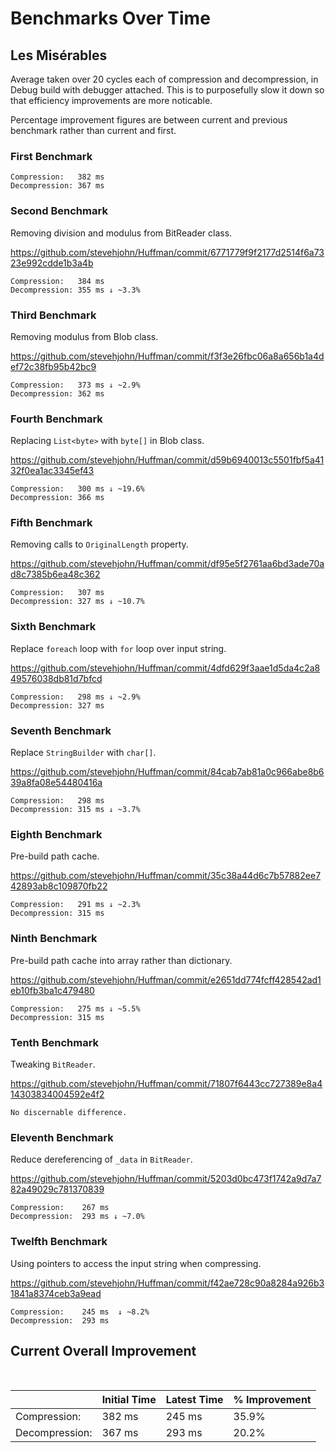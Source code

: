# Benchmarks Over Time

## Les Misérables

Average taken over 20 cycles each of compression and decompression, in Debug build with debugger attached. 
This is to purposefully slow it down so that efficiency improvements are more noticable.

Percentage improvement figures are between current and previous benchmark rather than current and first.

### First Benchmark

```
Compression:   382 ms
Decompression: 367 ms
```

### Second Benchmark

Removing division and modulus from BitReader class.

https://github.com/stevehjohn/Huffman/commit/6771779f9f2177d2514f6a7323e992cdde1b3a4b

```
Compression:   384 ms
Decompression: 355 ms ↓ ~3.3%
```

### Third Benchmark

Removing modulus from Blob class.

https://github.com/stevehjohn/Huffman/commit/f3f3e26fbc06a8a656b1a4def72c38fb95b42bc9

```
Compression:   373 ms ↓ ~2.9%
Decompression: 362 ms
```

### Fourth Benchmark

Replacing `List<byte>` with `byte[]` in Blob class.

https://github.com/stevehjohn/Huffman/commit/d59b6940013c5501fbf5a4132f0ea1ac3345ef43

```
Compression:   300 ms ↓ ~19.6%
Decompression: 366 ms
```

### Fifth Benchmark

Removing calls to `OriginalLength` property.

https://github.com/stevehjohn/Huffman/commit/df95e5f2761aa6bd3ade70ad8c7385b6ea48c362

```
Compression:   307 ms
Decompression: 327 ms ↓ ~10.7%
```

### Sixth Benchmark

Replace `foreach` loop with `for` loop over input string.

https://github.com/stevehjohn/Huffman/commit/4dfd629f3aae1d5da4c2a849576038db81d7bfcd

```
Compression:   298 ms ↓ ~2.9%
Decompression: 327 ms
```

### Seventh Benchmark

Replace `StringBuilder` with `char[]`.

https://github.com/stevehjohn/Huffman/commit/84cab7ab81a0c966abe8b639a8fa08e54480416a

```
Compression:   298 ms
Decompression: 315 ms ↓ ~3.7%
```

### Eighth Benchmark

Pre-build path cache.

https://github.com/stevehjohn/Huffman/commit/35c38a44d6c7b57882ee742893ab8c109870fb22

```
Compression:   291 ms ↓ ~2.3%
Decompression: 315 ms
```

### Ninth Benchmark

Pre-build path cache into array rather than dictionary.

https://github.com/stevehjohn/Huffman/commit/e2651dd774fcff428542ad1eb10fb3ba1c479480

```
Compression:   275 ms ↓ ~5.5%
Decompression: 315 ms
```

### Tenth Benchmark

Tweaking `BitReader`.

https://github.com/stevehjohn/Huffman/commit/71807f6443cc727389e8a414303834004592e4f2

```
No discernable difference.
```

### Eleventh Benchmark

Reduce dereferencing of `_data` in `BitReader`.

https://github.com/stevehjohn/Huffman/commit/5203d0bc473f1742a9d7a782a49029c781370839

```
Compression:    267 ms
Decompression:  293 ms ↓ ~7.0%
```

### Twelfth Benchmark

Using pointers to access the input string when compressing.

https://github.com/stevehjohn/Huffman/commit/f42ae728c90a8284a926b31841a8374ceb3a9ead

```
Compression:    245 ms  ↓ ~8.2%
Decompression:  293 ms
```

## Current Overall Improvement

<br/>

| | Initial Time | Latest Time | % Improvement |
| --- | --- | --- | --- |
| Compression: | 382 ms | 245 ms | 35.9% |
| Decompression: | 367 ms | 293 ms | 20.2% |

